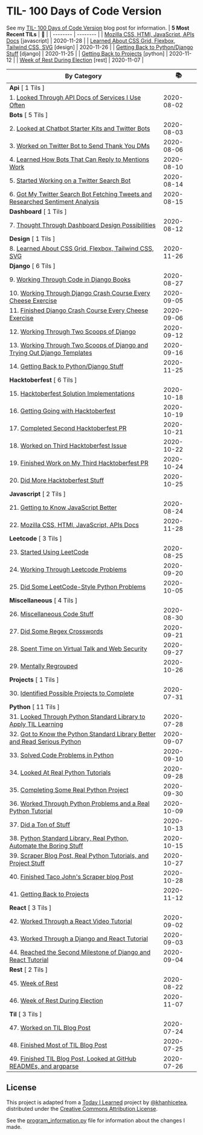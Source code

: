 # TIL- 100 Days of Code Version

See my [TIL- 100 Days of Code Version](https://github.com/KatherineMichel/portfolio/blob/master/regular-blog-posts/til-100-days-of-code-version.md) blog post for information.
| **5 Most Recent TILs** | :tada: |
| -------- | -------- |
| [Mozilla CSS, HTMl, JavaScript, APIs Docs](javascript/mozilla-css-html-javascript-apis-docs.md) [javascript] | 2020-11-28 |
| [Learned About CSS Grid, Flexbox, Tailwind CSS, SVG](design/learned-about-css-grid-flexbox-tailwind-css-svg.md) [design] | 2020-11-26 |
| [Getting Back to Python/Django Stuff](django/getting-back-to-python-django-stuff.md) [django] | 2020-11-25 |
| [Getting Back to Projects](python/getting-back-to-projects.md) [python] | 2020-11-12 |
| [Week of Rest During Election](rest/week-of-rest-during-election.md) [rest] | 2020-11-07 |

| **By Category** | :books: |
| -------- | -------- |
| **Api** [ 1 Tils ] | |
| 1. [Looked Through API Docs of Services I Use Often](api/looking-through-api-docs-of-services-i-use-often.md) | 2020-08-02 |
| **Bots** [ 5 Tils ] | |
| 2. [Looked at Chatbot Starter Kits and Twitter Bots](bots/looked-at-chatbot-starter-kits-and-twitter-bots.md) | 2020-08-03 |
| 3. [Worked on Twitter Bot to Send Thank You DMs](bots/worked-on-a-twitter-bot-to-send-thank-you-dms.md) | 2020-08-06 |
| 4. [Learned How Bots That Can Reply to Mentions Work](bots/learned-how-bots-that-can-reply-to-mentions-work.md) | 2020-08-10 |
| 5. [Started Working on a Twitter Search Bot](bots/started-working-on-a-tweet-search-bot.md) | 2020-08-14 |
| 6. [Got My Twitter Search Bot Fetching Tweets and Researched Sentiment Analysis](bots/got-my-twitter-search-bot-fetching-tweets-and-researched-sentiment-analysis.md) | 2020-08-15 |
| **Dashboard** [ 1 Tils ] | |
| 7. [Thought Through Dashboard Design Possibilities](dashboard/thought-through-dashboard-design-possibilities.md) | 2020-08-12 |
| **Design** [ 1 Tils ] | |
| 8. [Learned About CSS Grid, Flexbox, Tailwind CSS, SVG](design/learned-about-css-grid-flexbox-tailwind-css-svg.md) | 2020-11-26 |
| **Django** [ 6 Tils ] | |
| 9. [Working Through Code in Django Books](django/working-through-code-in-django-books.md) | 2020-08-27 |
| 10. [Working Through Django Crash Course Every Cheese Exercise](django/working-through-django-crash-course-every-cheese-exercise.md) | 2020-09-05 |
| 11. [Finished Django Crash Course Every Cheese Exercise](django/finished-django-crash-course-every-cheese-exercise.md) | 2020-09-06 |
| 12. [Working Through Two Scoops of Django](django/working-through-two-scoops-of-django.md) | 2020-09-12 |
| 13. [Working Through Two Scoops of Django and Trying Out Django Templates](django/working-through-two-scoops-of-django-and-trying-out-django-templates.md) | 2020-09-16 |
| 14. [Getting Back to Python/Django Stuff](django/getting-back-to-python-django-stuff.md) | 2020-11-25 |
| **Hacktoberfest** [ 6 Tils ] | |
| 15. [Hacktoberfest Solution Implementations](hacktoberfest/hacktoberfest-solution-implementations.md) | 2020-10-18 |
| 16. [Getting Going with Hacktoberfest](hacktoberfest/getting-going-with-hacktoberfest.md) | 2020-10-19 |
| 17. [Completed Second Hacktoberfest PR](hacktoberfest/completed-second-hacktoberfest-pr.md) | 2020-10-21 |
| 18. [Worked on Third Hacktoberfest Issue](hacktoberfest/worked-on-third-hacktoberfest-issue.md) | 2020-10-22 |
| 19. [Finished Work on My Third Hacktoberfest PR](hacktoberfest/finished-work-on-my-third-hacktoberfest-pr.md) | 2020-10-24 |
| 20. [Did More Hacktoberfest Stuff](hacktoberfest/did-more-hacktoberfest-stuff.md) | 2020-10-25 |
| **Javascript** [ 2 Tils ] | |
| 21. [Getting to Know JavaScript Better](javascript/getting-to-know-javascript-better.md) | 2020-08-24 |
| 22. [Mozilla CSS, HTMl, JavaScript, APIs Docs](javascript/mozilla-css-html-javascript-apis-docs.md) | 2020-11-28 |
| **Leetcode** [ 3 Tils ] | |
| 23. [Started Using LeetCode](leetcode/started-using-leetcode.md) | 2020-08-25 |
| 24. [Working Through Leetcode Problems](leetcode/working-through-leetcode-problems.md) | 2020-09-20 |
| 25. [Did Some LeetCode-Style Python Problems](leetcode/did-some-leetcode-style-python-problems.md) | 2020-10-05 |
| **Miscellaneous** [ 4 Tils ] | |
| 26. [Miscellaneous Code Stuff](miscellaneous/miscellaneous-code-stuff.md) | 2020-08-30 |
| 27. [Did Some Regex Crosswords](miscellaneous/did-some-regex-crosswords.md) | 2020-09-21 |
| 28. [Spent Time on Virtual Talk and Web Security](miscellaneous/spent-time-on-virtual-talk-and-web-security.md) | 2020-09-27 |
| 29. [Mentally Regrouped](miscellaneous/mentally-regrouped.md) | 2020-10-26 |
| **Projects** [ 1 Tils ] | |
| 30. [Identified Possible Projects to Complete](projects/identified-possible-projects-to-complete.md) | 2020-07-31 |
| **Python** [ 11 Tils ] | |
| 31. [Looked Through Python Standard Library to Apply TIL Learning](python/looked-through-python-standard-library-to-apply-til-learning.md) | 2020-07-28 |
| 32. [Got to Know the Python Standard Library Better and Read Serious Python](python/got-to-know-the-python-standard-library-better-and-read-serious-python.md) | 2020-09-07 |
| 33. [Solved Code Problems in Python](python/solved-code-problems-in-python.md) | 2020-09-10 |
| 34. [Looked At Real Python Tutorials](python/looked-at-real-python-tutorials.md) | 2020-09-28 |
| 35. [Completing Some Real Python Project](python/completing-some-real-python-projects.md) | 2020-09-30 |
| 36. [Worked Through Python Problems and a Real Python Tutorial](python/worked-through-python-problems-and-a-real-python-tutorial.md) | 2020-10-09 |
| 37. [Did a Ton of Stuff](python/did-a-ton-of-stuff.md) | 2020-10-13 |
| 38. [Python Standard Library, Real Python, Automate the Boring Stuff](python/python-standard-library-real-python-automate-the-boring-stuff.md) | 2020-10-15 |
| 39. [Scraper Blog Post, Real Python Tutorials, and Project Stuff](python/scraper-blog-post-real-python-tutorials-and-project-stuff.md) | 2020-10-27 |
| 40. [Finished Taco John's Scraper blog Post](python/finished-taco-johns-scraper-blog-post.md) | 2020-10-28 |
| 41. [Getting Back to Projects](python/getting-back-to-projects.md) | 2020-11-12 |
| **React** [ 3 Tils ] | |
| 42. [Worked Through a React Video Tutorial](react/worked-through-a-react-video-tutorial.md) | 2020-09-02 |
| 43. [Worked Through a Django and React Tutorial](react/worked-through-a-django-and-react-tutorial.md) | 2020-09-03 |
| 44. [Reached the Second Milestone of Django and React Tutorial](react/reached-the-second-milestone-of-django-react-tutorial.md) | 2020-09-04 |
| **Rest** [ 2 Tils ] | |
| 45. [Week of Rest](rest/week-of-rest.md) | 2020-08-22 |
| 46. [Week of Rest During Election](rest/week-of-rest-during-election.md) | 2020-11-07 |
| **Til** [ 3 Tils ] | |
| 47. [Worked on TIL Blog Post](til/worked-on-til-blog-post.md) | 2020-07-24 |
| 48. [Finished Most of TIL Blog Post](til/finished-most-of-til-blog-post.md) | 2020-07-25 |
| 49. [Finished TIL Blog Post, Looked at GitHub READMEs, and argparse](til/finished-til-blog-post-looked-at-github-readmes-and-argparse.md) | 2020-07-26 |


## License

This project is adapted from a [Today I Learned](https://github.com/khanhicetea/today-i-learned/) project by [@khanhicetea](https://github.com/khanhicetea), distributed under the [Creative Commons Attribution License](http://creativecommons.org/licenses/by/3.0/). 

See the [program_information.py](program_information.py) file for information about the changes I made.
